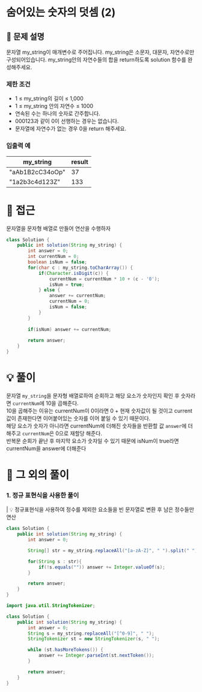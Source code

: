 # 숨어있는 숫자의 덧셈 (2)

## 📌 문제 설명

문자열 my_string이 매개변수로 주어집니다. my_string은 소문자, 대문자, 자연수로만 구성되어있습니다. my_string안의 자연수들의 합을 return하도록 solution 함수를 완성해주세요.

### 제한 조건

- 1 ≤ my_string의 길이 ≤ 1,000
- 1 ≤ my_string 안의 자연수 ≤ 1000
- 연속된 수는 하나의 숫자로 간주합니다.
- 000123과 같이 0이 선행하는 경우는 없습니다.
- 문자열에 자연수가 없는 경우 0을 return 해주세요.

### 입출력 예

| my_string       | result |
| --------------- | ------ |
| "aAb1B2cC34oOp" | 37     |
| "1a2b3c4d123Z"  | 133    |

# 🧐 접근

문자열을 문자형 배열로 만들어 연산을 수행하자

```java
class Solution {
    public int solution(String my_string) {
        int answer = 0;
        int currentNum = 0;
        boolean isNum = false;
        for(char c : my_string.toCharArray()) {
            if(Character.isDigit(c)) {
                currentNum = currentNum * 10 + (c - '0');
                isNum = true;
            } else {
                answer += currentNum;
                currentNum = 0;
                isNum = false;
            }
        }
        
        if(isNum) answer += currentNum;
        
        return answer;
    }
}
```

# 💡 풀이

문자열 `my_string`을 문자형 배열로하여 순회하고 해당 요소가 숫자인지 확인 후 숫자라면 `currentNum`에 10을 곱해준다.  
10을 곱해주는 이유는 currentNum이 0이라면 0 + 현재 숫자값이 될 것이고 current값이 존재한다면 이어붙어있는 숫자를 이어 붙일 수 있기 때문이다.  
해당 요소가 숫자가 아니라면 currentNum에 더해진 숫자들을 반환할 값 `answer`에 더해주고 `currentNum`은 0으로 재할당 해준다.  
반복문 순회가 끝난 후 마지막 요소가 숫자일 수 있기 때문에 isNum이 true라면 currentNum을 answer에 더해준다

# 📘 그 외의 풀이

### 1. 정규 표현식을 사용한 풀이

| 💡 정규표현식을 사용하여 정수를 제외한 요소들을 빈 문자열로 변환 후 남은 정수들만 연산

```java
class Solution {
    public int solution(String my_string) {
        int answer = 0;

        String[] str = my_string.replaceAll("[a-zA-Z]", " ").split(" ");

        for(String s : str){
            if(!s.equals("")) answer += Integer.valueOf(s);
        }

        return answer;
    }
}
```

```java
import java.util.StringTokenizer;

class Solution {
    public int solution(String my_string) {
        int answer = 0;
        String s = my_string.replaceAll("[^0-9]", " ");
        StringTokenizer st = new StringTokenizer(s, " ");

        while (st.hasMoreTokens()) {
            answer += Integer.parseInt(st.nextToken());
        }

        return answer;
    }
}
```
